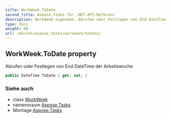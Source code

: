 ```yaml
---
title: WorkWeek.ToDate
second_title: Aspose.Tasks für .NET-API-Referenz
description: WorkWeek eigendom. Abrufen oder Festlegen von End DateTime der Arbeitswoche
type: docs
weight: 40
url: /de/net/aspose.tasks/workweek/todate/
---
```

## WorkWeek.ToDate property

Abrufen oder Festlegen von End DateTime der Arbeitswoche

```csharp
public DateTime ToDate { get; set; }
```

### Siehe auch

* class [WorkWeek](../)
* namensraum [Aspose.Tasks](../../workweek/)
* Montage [Aspose.Tasks](../../../)


